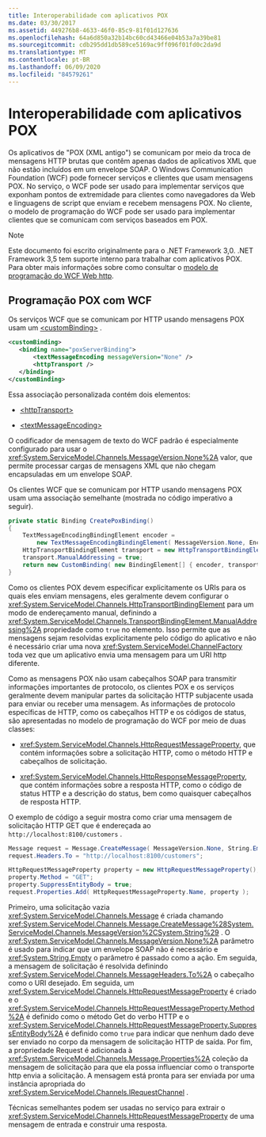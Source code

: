```yaml
---
title: Interoperabilidade com aplicativos POX
ms.date: 03/30/2017
ms.assetid: 449276b8-4633-46f0-85c9-81f01d127636
ms.openlocfilehash: 64a6d850a32b14bc60cd43466e04b53a7a39be81
ms.sourcegitcommit: cdb295dd1db589ce5169ac9ff096f01fd0c2da9d
ms.translationtype: MT
ms.contentlocale: pt-BR
ms.lasthandoff: 06/09/2020
ms.locfileid: "84579261"
---
```

# <a name="interoperability-with-pox-applications"></a>Interoperabilidade com aplicativos POX

Os aplicativos de "POX (XML antigo") se comunicam por meio da troca de mensagens HTTP brutas que contêm apenas dados de aplicativos XML que não estão incluídos em um envelope SOAP. O Windows Communication Foundation (WCF) pode fornecer serviços e clientes que usam mensagens POX. No serviço, o WCF pode ser usado para implementar serviços que exponham pontos de extremidade para clientes como navegadores da Web e linguagens de script que enviam e recebem mensagens POX. No cliente, o modelo de programação do WCF pode ser usado para implementar clientes que se comunicam com serviços baseados em POX.  
  
> [!NOTE]
> Este documento foi escrito originalmente para o .NET Framework 3,0.  .NET Framework 3,5 tem suporte interno para trabalhar com aplicativos POX. Para obter mais informações sobre como consultar o [modelo de programação do WCF Web http](wcf-web-http-programming-model.md).
  
## <a name="pox-programming-with-wcf"></a>Programação POX com WCF

Os serviços WCF que se comunicam por HTTP usando mensagens POX usam um [\<customBinding>](../../configure-apps/file-schema/wcf/custombinding.md) .

```xml
<customBinding>
   <binding name="poxServerBinding">
       <textMessageEncoding messageVersion="None" />
       <httpTransport />
   </binding>
</customBinding>
```

Essa associação personalizada contém dois elementos:

- [\<httpTransport>](../../configure-apps/file-schema/wcf/httptransport.md)

- [\<textMessageEncoding>](../../configure-apps/file-schema/wcf/textmessageencoding.md)

O codificador de mensagem de texto do WCF padrão é especialmente configurado para usar o <xref:System.ServiceModel.Channels.MessageVersion.None%2A> valor, que permite processar cargas de mensagens XML que não chegam encapsuladas em um envelope SOAP.

Os clientes WCF que se comunicam por HTTP usando mensagens POX usam uma associação semelhante (mostrada no código imperativo a seguir).

```csharp
private static Binding CreatePoxBinding()
{
    TextMessageEncodingBindingElement encoder =
        new TextMessageEncodingBindingElement( MessageVersion.None, Encoding.UTF8 );
    HttpTransportBindingElement transport = new HttpTransportBindingElement();
    transport.ManualAddressing = true;
    return new CustomBinding( new BindingElement[] { encoder, transport } );
}
```

Como os clientes POX devem especificar explicitamente os URIs para os quais eles enviam mensagens, eles geralmente devem configurar o <xref:System.ServiceModel.Channels.HttpTransportBindingElement> para um modo de endereçamento manual, definindo a <xref:System.ServiceModel.Channels.TransportBindingElement.ManualAddressing%2A> propriedade como `true` no elemento. Isso permite que as mensagens sejam resolvidas explicitamente pelo código do aplicativo e não é necessário criar uma nova <xref:System.ServiceModel.ChannelFactory> toda vez que um aplicativo envia uma mensagem para um URI http diferente.

Como as mensagens POX não usam cabeçalhos SOAP para transmitir informações importantes de protocolo, os clientes POX e os serviços geralmente devem manipular partes da solicitação HTTP subjacente usada para enviar ou receber uma mensagem. As informações de protocolo específicas de HTTP, como os cabeçalhos HTTP e os códigos de status, são apresentadas no modelo de programação do WCF por meio de duas classes:

- <xref:System.ServiceModel.Channels.HttpRequestMessageProperty>, que contém informações sobre a solicitação HTTP, como o método HTTP e cabeçalhos de solicitação.

- <xref:System.ServiceModel.Channels.HttpResponseMessageProperty>, que contém informações sobre a resposta HTTP, como o código de status HTTP e a descrição do status, bem como quaisquer cabeçalhos de resposta HTTP.
  
O exemplo de código a seguir mostra como criar uma mensagem de solicitação HTTP GET que é endereçada ao `http://localhost:8100/customers` .

```csharp
Message request = Message.CreateMessage( MessageVersion.None, String.Empty );
request.Headers.To = "http://localhost:8100/customers";

HttpRequestMessageProperty property = new HttpRequestMessageProperty();
property.Method = "GET";
property.SuppressEntityBody = true;
request.Properties.Add( HttpRequestMessageProperty.Name, property );
```

Primeiro, uma solicitação vazia <xref:System.ServiceModel.Channels.Message> é criada chamando <xref:System.ServiceModel.Channels.Message.CreateMessage%28System.ServiceModel.Channels.MessageVersion%2CSystem.String%29> . O <xref:System.ServiceModel.Channels.MessageVersion.None%2A> parâmetro é usado para indicar que um envelope SOAP não é necessário e <xref:System.String.Empty> o parâmetro é passado como a ação. Em seguida, a mensagem de solicitação é resolvida definindo <xref:System.ServiceModel.Channels.MessageHeaders.To%2A> o cabeçalho como o URI desejado. Em seguida, um <xref:System.ServiceModel.Channels.HttpRequestMessageProperty> é criado e o <xref:System.ServiceModel.Channels.HttpRequestMessageProperty.Method%2A> é definido como o método Get do verbo HTTP e o <xref:System.ServiceModel.Channels.HttpRequestMessageProperty.SuppressEntityBody%2A> é definido como `true` para indicar que nenhum dado deve ser enviado no corpo da mensagem de solicitação HTTP de saída. Por fim, a propriedade Request é adicionada à <xref:System.ServiceModel.Channels.Message.Properties%2A> coleção da mensagem de solicitação para que ela possa influenciar como o transporte http envia a solicitação. A mensagem está pronta para ser enviada por uma instância apropriada do <xref:System.ServiceModel.Channels.IRequestChannel> .

Técnicas semelhantes podem ser usadas no serviço para extrair o <xref:System.ServiceModel.Channels.HttpRequestMessageProperty> de uma mensagem de entrada e construir uma resposta.
